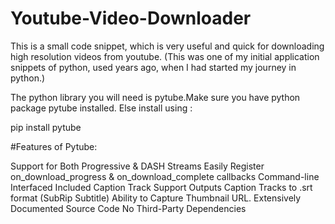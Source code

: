 # Youtube-Video-Downloader

This is a small code snippet, which is very useful and quick for downloading high resolution videos from youtube. 
(This was one of my initial application snippets of python, used years ago, when I had started my journey in python.)

The python library you will need is pytube.Make sure you have python package pytube installed.
Else install using :

pip install pytube



#Features of Pytube:

Support for Both Progressive & DASH Streams
Easily Register on_download_progress & on_download_complete callbacks
Command-line Interfaced Included
Caption Track Support
Outputs Caption Tracks to .srt format (SubRip Subtitle)
Ability to Capture Thumbnail URL.
Extensively Documented Source Code
No Third-Party Dependencies



